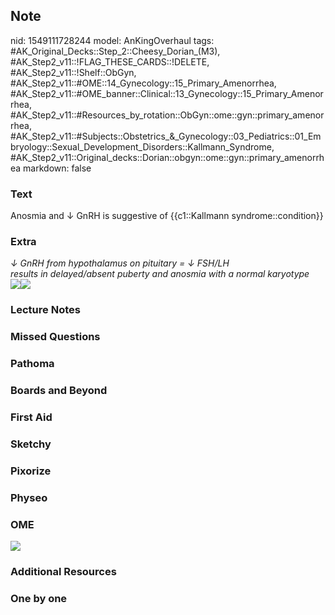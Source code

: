## Note
nid: 1549111728244
model: AnKingOverhaul
tags: #AK_Original_Decks::Step_2::Cheesy_Dorian_(M3), #AK_Step2_v11::!FLAG_THESE_CARDS::!DELETE, #AK_Step2_v11::!Shelf::ObGyn, #AK_Step2_v11::#OME::14_Gynecology::15_Primary_Amenorrhea, #AK_Step2_v11::#OME_banner::Clinical::13_Gynecology::15_Primary_Amenorrhea, #AK_Step2_v11::#Resources_by_rotation::ObGyn::ome::gyn::primary_amenorrhea, #AK_Step2_v11::#Subjects::Obstetrics_&_Gynecology::03_Pediatrics::01_Embryology::Sexual_Development_Disorders::Kallmann_Syndrome, #AK_Step2_v11::Original_decks::Dorian::obgyn::ome::gyn::primary_amenorrhea
markdown: false

### Text
Anosmia and ↓ GnRH is suggestive of {{c1::Kallmann syndrome::condition}}

### Extra
<div>
  <i>↓ GnRH from hypothalamus on pituitary = ↓ FSH/LH</i>
</div>
<div>
  <i>results in delayed/absent puberty and anosmia with a normal
  karyotype</i>
</div>
<div><img src="ks%20(2).PNG"><img src="kallman.png"></div>

### Lecture Notes


### Missed Questions


### Pathoma


### Boards and Beyond


### First Aid


### Sketchy


### Pixorize


### Physeo


### OME
<div class="ome-widget">
  <a href=
  "https://onlinemeded.org/spa/gynecology/primary-amenorrhea/acquire?ref=anki">
  <img src="_OME_AnkiFlashcards_Lesson_3.png"></a>
</div>

### Additional Resources


### One by one

